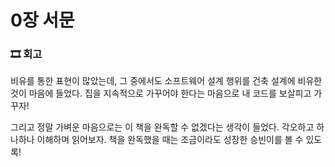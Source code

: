 # 0장 서문

### 🎞 회고

비유를 통한 표현이 많았는데, 그 중에서도 소프트웨어 설계 행위를 건축 설계에 비유한 것이 마음에 들었다. 집을 지속적으로 가꾸어야 한다는 마음으로 내 코드를 보살피고 가꾸자!

그리고 정말 가벼운 마음으로는 이 책을 완독할 수 없겠다는 생각이 들었다. 각오하고 하나하나 이해하며 읽어보자. 책을 완독했을 때는 조금이라도 성장한 승빈이를 볼 수 있도록!

